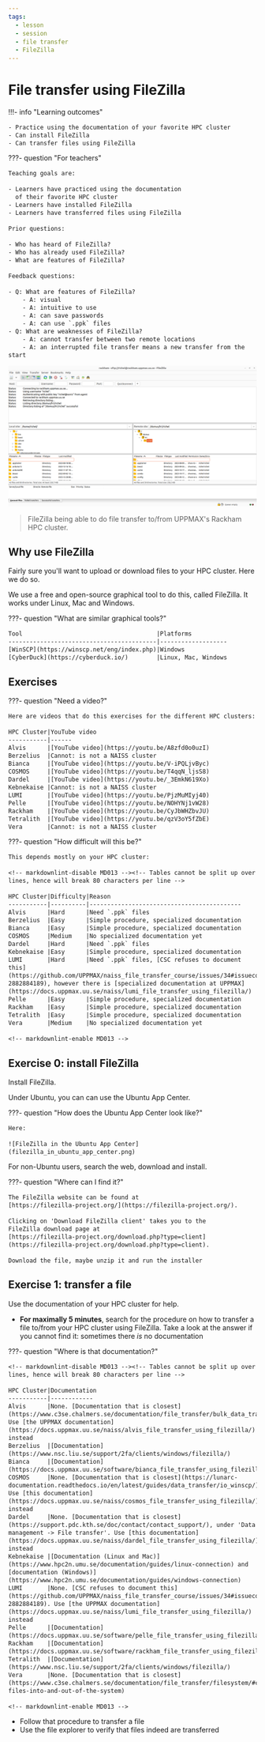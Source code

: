 ```yaml
---
tags:
  - lesson
  - session
  - file transfer
  - FileZilla
---
```


# File transfer using FileZilla

!!!- info "Learning outcomes"

    - Practice using the documentation of your favorite HPC cluster
    - Can install FileZilla
    - Can transfer files using FileZilla

???- question "For teachers"

    Teaching goals are:

    - Learners have practiced using the documentation
      of their favorite HPC cluster
    - Learners have installed FileZilla
    - Learners have transferred files using FileZilla

    Prior questions:

    - Who has heard of FileZilla?
    - Who has already used FileZilla?
    - What are features of FileZilla?

    Feedback questions:

    - Q: What are features of FileZilla?
        - A: visual
        - A: intuitive to use
        - A: can save passwords
        - A: can use `.ppk` files
    - Q: What are weaknesses of FileZilla?
        - A: cannot transfer between two remote locations
        - A: an interrupted file transfer means a new transfer from the start

![FileZilla connected to Rackham](filezilla_login_to_rackham.png)

> FileZilla being able to do file transfer to/from
> UPPMAX's Rackham HPC cluster.

## Why use FileZilla

Fairly sure you'll want to upload or download files to your HPC cluster.
Here we do so.

We use a free and open-source graphical tool to do this,
called FileZilla.
It works under Linux, Mac and Windows.

???- question "What are similar graphical tools?"

    Tool                                      |Platforms
    ------------------------------------------|-------------------
    [WinSCP](https://winscp.net/eng/index.php)|Windows
    [CyberDuck](https://cyberduck.io/)        |Linux, Mac, Windows


## Exercises

???- question "Need a video?"

    Here are videos that do this exercises for the different HPC clusters:

    HPC Cluster|YouTube video
    -----------|------
    Alvis      |[YouTube video](https://youtu.be/A8zfd0o0uzI)
    Berzelius  |Cannot: is not a NAISS cluster
    Bianca     |[YouTube video](https://youtu.be/V-iPQLjvByc)
    COSMOS     |[YouTube video](https://youtu.be/T4qqN_ljsS8)
    Dardel     |[YouTube video](https://youtu.be/_3EmkN619Xo)
    Kebnekaise |Cannot: is not a NAISS cluster
    LUMI       |[YouTube video](https://youtu.be/PjzMuMIyj40)
    Pelle      |[YouTube video](https://youtu.be/NOHYNj1vW28)
    Rackham    |[YouTube video](https://youtu.be/CyJbWHZbvJU)
    Tetralith  |[YouTube video](https://youtu.be/qzV3oY5fZbE)
    Vera       |Cannot: is not a NAISS cluster

???- question "How difficult will this be?"

    This depends mostly on your HPC cluster:

    <!-- markdownlint-disable MD013 --><!-- Tables cannot be split up over lines, hence will break 80 characters per line -->

    HPC Cluster|Difficulty|Reason
    -----------|----------|-------------------------------------------
    Alvis      |Hard      |Need `.ppk` files
    Berzelius  |Easy      |Simple procedure, specialized documentation
    Bianca     |Easy      |Simple procedure, specialized documentation
    COSMOS     |Medium    |No specialized documentation yet
    Dardel     |Hard      |Need `.ppk` files
    Kebnekaise |Easy      |Simple procedure, specialized documentation
    LUMI       |Hard      |Need `.ppk` files, [CSC refuses to document this](https://github.com/UPPMAX/naiss_file_transfer_course/issues/34#issuecomment-2882884189), however there is [specialized documentation at UPPMAX](https://docs.uppmax.uu.se/naiss/lumi_file_transfer_using_filezilla/)
    Pelle      |Easy      |Simple procedure, specialized documentation
    Rackham    |Easy      |Simple procedure, specialized documentation
    Tetralith  |Easy      |Simple procedure, specialized documentation
    Vera       |Medium    |No specialized documentation yet

    <!-- markdownlint-enable MD013 -->

## Exercise 0: install FileZilla

Install FileZilla.

Under Ubuntu, you can can use the Ubuntu App Center.

???- question "How does the Ubuntu App Center look like?"

    Here:

    ![FileZilla in the Ubuntu App Center](filezilla_in_ubuntu_app_center.png)

For non-Ubuntu users, search the web, download and install.

???- question "Where can I find it?"

    The FileZilla website can be found at
    [https://filezilla-project.org/](https://filezilla-project.org/).

    Clicking on 'Download FileZilla client' takes you to the
    FileZilla download page at
    [https://filezilla-project.org/download.php?type=client](https://filezilla-project.org/download.php?type=client).

    Download the file, maybe unzip it and run the installer

## Exercise 1: transfer a file

Use the documentation of your HPC cluster for help.

- **For maximally 5 minutes**, search for the procedure on how to transfer a file
  to/from your HPC cluster using FileZilla. Take a look at the answer if you
  cannot find it: sometimes there *is* no documentation

???- question "Where is that documentation?"

    <!-- markdownlint-disable MD013 --><!-- Tables cannot be split up over lines, hence will break 80 characters per line -->

    HPC Cluster|Documentation
    -----------|------------
    Alvis      |None. [Documentation that is closest](https://www.c3se.chalmers.se/documentation/file_transfer/bulk_data_transfer/). Use [the UPPMAX documentation](https://docs.uppmax.uu.se/naiss/alvis_file_transfer_using_filezilla/) instead
    Berzelius  |[Documentation](https://www.nsc.liu.se/support/2fa/clients/windows/filezilla/)
    Bianca     |[Documentation](https://docs.uppmax.uu.se/software/bianca_file_transfer_using_filezilla/)
    COSMOS     |None. [Documentation that is closest](https://lunarc-documentation.readthedocs.io/en/latest/guides/data_transfer/io_winscp/). Use [this documentation](https://docs.uppmax.uu.se/naiss/cosmos_file_transfer_using_filezilla/) instead
    Dardel     |None. [Documentation that is closest](https://support.pdc.kth.se/doc/contact/contact_support/), under 'Data management -> File transfer'. Use [this documentation](https://docs.uppmax.uu.se/naiss/dardel_file_transfer_using_filezilla/) instead
    Kebnekaise |[Documentation (Linux and Mac)](https://www.hpc2n.umu.se/documentation/guides/linux-connection) and [documentation (Windows)](https://www.hpc2n.umu.se/documentation/guides/windows-connection)
    LUMI       |None. [CSC refuses to document this](https://github.com/UPPMAX/naiss_file_transfer_course/issues/34#issuecomment-2882884189). Use [the UPPMAX documentation](https://docs.uppmax.uu.se/naiss/lumi_file_transfer_using_filezilla/) instead
    Pelle      |[Documentation](https://docs.uppmax.uu.se/software/pelle_file_transfer_using_filezilla)
    Rackham    |[Documentation](https://docs.uppmax.uu.se/software/rackham_file_transfer_using_filezilla)
    Tetralith  |[Documentation](https://www.nsc.liu.se/support/2fa/clients/windows/filezilla/)
    Vera       |None. [Documentation that is closest](https://www.c3se.chalmers.se/documentation/file_transfer/filesystem/#copying-files-into-and-out-of-the-system)

    <!-- markdownlint-enable MD013 -->

- Follow that procedure to transfer a file
- Use the file explorer to verify that files indeed are transferred
